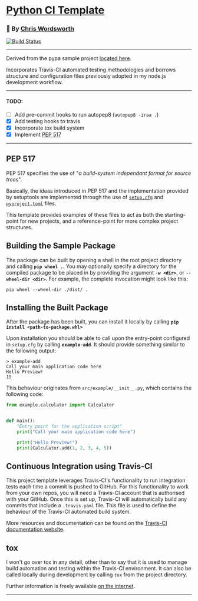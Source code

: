 # [Python CI Template][git]
### :bust_in_silhouette: By [Chris Wordsworth][author]

[![Build Status][build.svg]][travis]

---

Derived from the pypa sample project [located here][pypa/sample].

Incorporates Travis-CI automated testing methodologies and borrows structure and configuration files previously adopted in my node.js development workflow.

---

#### TODO:
- [ ] Add pre-commit hooks to run autopep8 (`autopep8 -iraa .`)
- [x] Add testing hooks to travis
- [x] Incorporate tox build system
- [x] Implement [PEP 517][517]
---

## PEP 517
PEP 517 specifies the use of "*a build-system independant format for source trees*".

Basically, the ideas introduced in PEP 517 and the implementation provided by setuptools are implemented through the use of [`setup.cfg`][setup.cfg] and [`pyproject.toml`][pyproject.toml] files.

This template provides examples of these files to act as both the starting-point for new projects, and a reference-point for more complex project structures.

## Building the Sample Package
The package can be built by opening a shell in the root project directory and calling **`pip wheel .`**.
You may optionally specify a directory for the compiled package to be placed in by providing the argument **`-w <dir>`**, or **`--wheel-dir <dir>`**. For example, the complete invocation might look like this:

```
pip wheel --wheel-dir ./dist/ .
```

## Installing the Built Package
After the package has been built, you can install it locally by calling **`pip install <path-to-package.whl>`**

Upon installation you should be able to call upon the entry-point configured in `setup.cfg` by calling **`example-add`**. It should provide something similar to the following output:
```
> example-add
Call your main application code here
Hello Preview!
15
```
This behaviour originates from `src/example/__init__.py`, which contains the following code:
```python
from example.calculator import Calculator


def main():
    "Entry point for the application script"
    print("Call your main application code here")

    print("Hello Preview!")
    print(Calculator.add(1, 2, 3, 4, 5))

```

## Continuous Integration using Travis-CI
This project template leverages Travis-CI's functionality to run integration tests each time a commit is pushed to GitHub. For this functionality to work from your own repos, you will need a Travis-CI account that is authorised with your GitHub. Once this is set up, Travis-CI will automatically build any commits that include a `.travis.yaml` file. This file is used to define the behaviour of the Travis-CI automated build system.

More resources and documentation can be found on the [Travis-CI documentation website][travis-ci].

## tox
I won't go over tox in any detail, other than to say that it is used to manage build automation and testing within the Travis-CI environment. It can also be called locally during development by calling `tox` from the project directory.

Further information is freely available [on the internet][tox].

---

[git]: https://github.com/cmw278/python-template
[author]: https://github.com/cmw278/
[build.svg]: https://travis-ci.com/cmw278/python-template.svg?branch=master "Travis-CI build status"
[travis]: https://travis-ci.com/cmw278/python-template

[pypa/sample]: https://github.com/pypa/sampleproject "PyPA sample project"
[517]: https://www.python.org/dev/peps/pep-0517 "Uses `setup.cfg` and `pyproject.toml`"

[setup.cfg]: https://setuptools.readthedocs.io/en/latest/setuptools.html#id52 "The setuptools specification for a setup.cfg file"
[pyproject.toml]: https://setuptools.readthedocs.io/en/latest/setuptools.html#id53 "The setuptools specification for a pyproject.toml file"
[travis-ci]: https://docs.travis-ci.com/ "Travis-CI Documentation"
[tox]: https://tox.readthedocs.io/en/latest/ "tox documentation"
